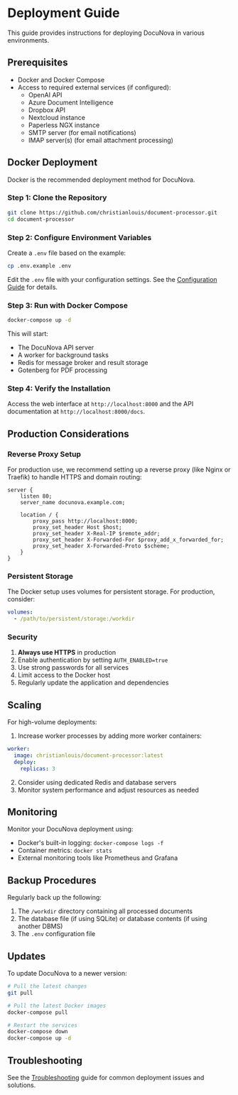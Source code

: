 # Deployment Guide

This guide provides instructions for deploying DocuNova in various environments.

## Prerequisites

- Docker and Docker Compose
- Access to required external services (if configured):
  - OpenAI API
  - Azure Document Intelligence
  - Dropbox API
  - Nextcloud instance
  - Paperless NGX instance
  - SMTP server (for email notifications)
  - IMAP server(s) (for email attachment processing)

## Docker Deployment

Docker is the recommended deployment method for DocuNova.

### Step 1: Clone the Repository

```bash
git clone https://github.com/christianlouis/document-processor.git
cd document-processor
```

### Step 2: Configure Environment Variables

Create a `.env` file based on the example:

```bash
cp .env.example .env
```

Edit the `.env` file with your configuration settings. See the [Configuration Guide](ConfigurationGuide.md) for details.

### Step 3: Run with Docker Compose

```bash
docker-compose up -d
```

This will start:
- The DocuNova API server
- A worker for background tasks
- Redis for message broker and result storage
- Gotenberg for PDF processing

### Step 4: Verify the Installation

Access the web interface at `http://localhost:8000` and the API documentation at `http://localhost:8000/docs`.

## Production Considerations

### Reverse Proxy Setup

For production use, we recommend setting up a reverse proxy (like Nginx or Traefik) to handle HTTPS and domain routing:

```nginx
server {
    listen 80;
    server_name docunova.example.com;
    
    location / {
        proxy_pass http://localhost:8000;
        proxy_set_header Host $host;
        proxy_set_header X-Real-IP $remote_addr;
        proxy_set_header X-Forwarded-For $proxy_add_x_forwarded_for;
        proxy_set_header X-Forwarded-Proto $scheme;
    }
}
```

### Persistent Storage

The Docker setup uses volumes for persistent storage. For production, consider:

```yaml
volumes:
  - /path/to/persistent/storage:/workdir
```

### Security

1. **Always use HTTPS** in production
2. Enable authentication by setting `AUTH_ENABLED=true`
3. Use strong passwords for all services
4. Limit access to the Docker host
5. Regularly update the application and dependencies

## Scaling

For high-volume deployments:

1. Increase worker processes by adding more worker containers:

```yaml
worker:
  image: christianlouis/document-processor:latest
  deploy:
    replicas: 3
```

2. Consider using dedicated Redis and database servers
3. Monitor system performance and adjust resources as needed

## Monitoring

Monitor your DocuNova deployment using:

- Docker's built-in logging: `docker-compose logs -f`
- Container metrics: `docker stats`
- External monitoring tools like Prometheus and Grafana

## Backup Procedures

Regularly back up the following:

1. The `/workdir` directory containing all processed documents
2. The database file (if using SQLite) or database contents (if using another DBMS)
3. The `.env` configuration file

## Updates

To update DocuNova to a newer version:

```bash
# Pull the latest changes
git pull

# Pull the latest Docker images
docker-compose pull

# Restart the services
docker-compose down
docker-compose up -d
```

## Troubleshooting

See the [Troubleshooting](Troubleshooting.md) guide for common deployment issues and solutions.
